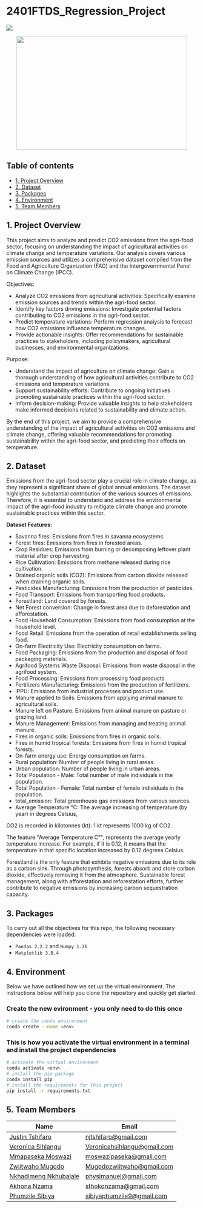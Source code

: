 # 2401FTDS_Regression_Project

![](https://img.shields.io/badge/Python-3776AB.svg?style=for-the-badge&logo=Python&logoColor=white)

<div id="main image" align="center">
  <img src="https://github.com/marcmarais/2401FTDS_Regression_Project/blob/main/agri_image.png" width="450" height="300" alt=""/>
</div>

## Table of contents
* [1. Project Overview](#project-description)
* [2. Dataset](#dataset)
* [3. Packages](#packages)
* [4. Environment](#environment)
* [5. Team Members](#team-members)

## 1. Project Overview <a class="anchor" id="project-description"></a>
This project aims to analyze and predict CO2 emissions from the agri-food sector, focusing on understanding the impact of agricultural activities on climate change and temperature variations. Our analysis covers various emission sources and utilizes a comprehensive dataset compiled from the Food and Agriculture Organization (FAO) and the Intergovernmental Panel on Climate Change (IPCC).

Objectives:

  - Analyze CO2 emissions from agricultural activities: Specifically examine emission sources and trends within the agri-food sector.
  - Identify key factors driving emissions: Investigate potential factors contributing to CO2 emissions in the agri-food sector.
  - Predict temperature variations: Perform regression analysis to forecast how CO2 emissions influence temperature changes.
  - Provide actionable insights: Offer recommendations for sustainable practices to stakeholders, including policymakers, agricultural       businesses, and environmental organizations.

Purpose:

  - Understand the impact of agriculture on climate change: Gain a thorough understanding of how agricultural activities contribute to       CO2 emissions and temperature variations.
  - Support sustainability efforts: Contribute to ongoing initiatives promoting sustainable practices within the agri-food sector.
  - Inform decision-making: Provide valuable insights to help stakeholders make informed decisions related to sustainability and climate     action.

By the end of this project, we aim to provide a comprehensive understanding of the impact of agricultural activities on CO2              emissions and climate change, offering valuable recommendations for promoting sustainability within the agri-food sector, and            predicting their effects on temperature.

## 2. Dataset <a class="anchor" id="dataset"></a>
Emissions from the agri-food sector play a crucial role in climate change, as they represent a significant share of global annual emissions. The dataset highlights the substantial contribution of the various sources of emissions. Therefore, it is essential to understand and address the environmental impact of the agri-food industry to mitigate climate change and promote sustainable practices within this sector.

**Dataset Features:**
- Savanna fires: Emissions from fires in savanna ecosystems.
- Forest fires: Emissions from fires in forested areas.
- Crop Residues: Emissions from burning or decomposing leftover plant material after crop harvesting.
- Rice Cultivation: Emissions from methane released during rice cultivation.
- Drained organic soils (CO2): Emissions from carbon dioxide released when draining organic soils.
- Pesticides Manufacturing: Emissions from the production of pesticides.
- Food Transport: Emissions from transporting food products.
- Forestland: Land covered by forests.
- Net Forest conversion: Change in forest area due to deforestation and afforestation.
- Food Household Consumption: Emissions from food consumption at the household level.
- Food Retail: Emissions from the operation of retail establishments selling food.
- On-farm Electricity Use: Electricity consumption on farms.
- Food Packaging: Emissions from the production and disposal of food packaging materials.
- Agrifood Systems Waste Disposal: Emissions from waste disposal in the agrifood system.
- Food Processing: Emissions from processing food products.
- Fertilizers Manufacturing: Emissions from the production of fertilizers.
- IPPU: Emissions from industrial processes and product use.
- Manure applied to Soils: Emissions from applying animal manure to agricultural soils.
- Manure left on Pasture: Emissions from animal manure on pasture or grazing land.
- Manure Management: Emissions from managing and treating animal manure.
- Fires in organic soils: Emissions from fires in organic soils.
- Fires in humid tropical forests: Emissions from fires in humid tropical forests.
- On-farm energy use: Energy consumption on farms.
- Rural population: Number of people living in rural areas.
- Urban population: Number of people living in urban areas.
- Total Population - Male: Total number of male individuals in the population.
- Total Population - Female: Total number of female individuals in the population.
- total_emission: Total greenhouse gas emissions from various sources.
- Average Temperature °C: The average increasing of temperature (by year) in degrees Celsius,
 

CO2 is recorded in kilotonnes (kt): 1 kt represents 1000 kg of CO2.

The feature "Average Temperature C°", represents the average yearly temperature increase. For example, if it is 0.12, it means that the temperature in that specific location increased by 0.12 degrees Celsius.

Forestland is the only feature that exhibits negative emissions due to its role as a carbon sink. Through photosynthesis, forests absorb and store carbon dioxide, effectively removing it from the atmosphere. Sustainable forest management, along with afforestation and reforestation efforts, further contribute to negative emissions by increasing carbon sequestration capacity.

## 3. Packages <a class="anchor" id="packages"></a>

To carry out all the objectives for this repo, the following necessary dependencies were loaded:
+ `Pandas 2.2.2` and `Numpy 1.26`
+ `Matplotlib 3.8.4`
 

## 4. Environment <a class="anchor" id="environment"></a>

Below we have outlined how we set up the virtual environment. The instructions below will help you clone the repository and quickly get started.

### Create the new evironment - you only need to do this once

```bash
# create the conda environment
conda create --name <env>
```

### This is how you activate the virtual environment in a terminal and install the project dependencies

```bash
# activate the virtual environment
conda activate <env>
# install the pip package
conda install pip
# install the requirements for this project
pip install -r requirements.txt
```

## 5. Team Members<a class="anchor" id="team-members"></a>

| Name                                                                                        |  Email              
|---------------------------------------------------------------------------------------------|--------------------             
| [Justin Tshifaro](https://github.com/justin9503)                                                | njtshifaro@gmail.com
| [Veronica Sihlangu](https://github.com/Sihlangu01)                                                                               | Veronicahsihlangu@gmail.com
| [Mmapaseka Moswazi](https://github.com/Mmapaseka)                                                                            | moswazipaseka@gmail.com
| [Zwiitwaho Mugodo](https://github.com/ZweeteeM)                                                | Mugodozwiitwaho@gmail.com
| [Nkhadimeng Nkhubalale](https://github.com/Nkhubalale)                                                | physimanuel@gmail.com
| [Akhona Nzama](https://github.com/AkhonaNzama01)                                                | sthokonzama@gmail.com
| [Phumzile Sibiya](https://github.com/PHUMZILE)                                                | sibiyaphumzile9@gmail.com


